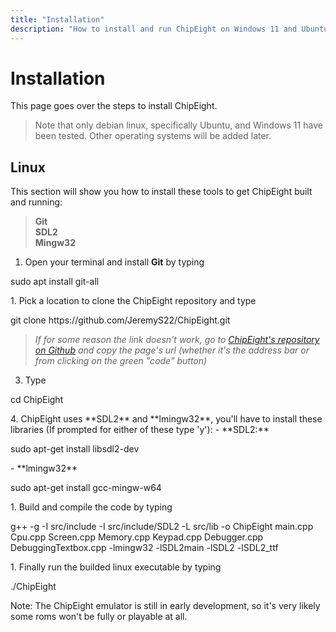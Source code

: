 ```yaml
---
title: "Installation"
description: "How to install and run ChipEight on Windows 11 and Ubuntu Linux" 
---
```


<h1 id ="installation-id"> Installation </h1>


This page goes over the steps to install ChipEight.  
> <div className = "blockquoteShading">Note that only debian linux, specifically Ubuntu, and Windows 11 have been tested.  Other operating systems will be added later.</div>  

<h2 id ="linux-id"> Linux </h2>

This section will show you how to install these tools to get ChipEight built and running: 
>**Git**  
>**SDL2**  
>**Mingw32**

1. Open your terminal and install **Git** by typing 
<p className = "codeBlock">sudo apt install git-all</p> 
1. Pick a location to clone the ChipEight repository and type 
   
<p className = "codeBlock"> git clone https://github.com/JeremyS22/ChipEight.git</p> 
    
>*If for some reason the link doesn't work, go to <a href = "https://github.com/JeremyS22/ChipEight" target = "_blank">ChipEight's repository on Github</a> and copy the page's url (whether it's the address bar or from clicking on the green "code" button)* 

3. Type 
<p className = "codeBlock">cd ChipEight</p> 
4. ChipEight uses **SDL2** and **lmingw32**, you'll have to install these libraries (If prompted for either of these type 'y'): 
   - **SDL2:**
<p className = "codeBlock"> sudo apt-get install libsdl2-dev </p>
   - **lmingw32** 
<p className = "codeBlock">sudo apt-get install gcc-mingw-w64 </p> 
1. Build and compile the code by typing  
<p className = "codeBlock">g++ -g -I src/include -I src/include/SDL2 -L src/lib -o ChipEight main.cpp Cpu.cpp Screen.cpp Memory.cpp Keypad.cpp Debugger.cpp DebuggingTextbox.cpp -lmingw32 -lSDL2main -lSDL2 -lSDL2_ttf</p>
1. Finally run the builded linux executable by typing 
<p className = "codeBlock">./ChipEight</p> 

<div className = "blockquoteShading">Note: The ChipEight emulator is still in early development, so it's very likely some roms won't be fully or playable at all. </div>  

